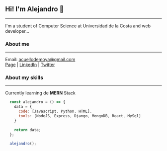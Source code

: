 ## Hi! I'm Alejandro 👋
---
I'm a student of Computer Science at Universidad de la Costa and web developer...
### About me
---
Email: acuellodemoya@gmail.com  
[Page](https://acuellodemoya.github.io/Portafolio/) | [LinkedIn](https://www.linkedin.com/in/alejandro-cuello-de-moya-02404619a) | [Twitter](https://twitter.com/cuellomoya)
### About my skills
---
Currently learning de **MERN** Stack 
```javascript
  const alejandro = () => {
    data = {
      code: [Javascript, Python, HTML],
      tools: [NodeJS, Express, Django, MongoDB, React, MySql]
    }
  
    return data;
  };
  
  alejandro();
```

<!--
**acuellodemoya/acuellodemoya** is a ✨ _special_ ✨ repository because its `README.md` (this file) appears on your GitHub profile.


